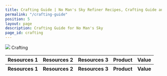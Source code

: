 ```yaml
---
title: Crafting Guide | No Man's Sky Refiner Recipes, Crafting Guide and Cooking Guide
permalink: "/crafting-guide"
position: 5
layout: page
description: Crafting Guide for No Man's Sky
page_id: crafting
---
```


<div class="card mb-3" id="slotWrapper">
    <div class="card-header">
        <img src="uploads/resources.png" />
        <span>Crafting</span>
    </div>
    <div class="card-body">
        <div class="table-responsive">
            <table class="crafting table table-bordered" id="dataTable" width="100%" cellspacing="0">
                <thead>
                    <tr>
                        <th><div>Resources 1</div></th>
                        <th><div>Resources 2</div></th>
                        <th><div>Resources 3</div></th>
                        <th><div>Product</div></th>
                        <th>Value</th>
                    </tr>
                </thead>
                <tfoot>
                    <tr>
                        <th>Resources 1</th>
                        <th>Resources 2</th>
                        <th>Resources 3</th>
                        <th>Product</th>
                        <th>Value</th>
                    </tr>
                </tfoot>
                <tbody id="crafting"></tbody>
            </table>
        </div>
    </div>
</div>

<script type="text/javascript">
    var publicSpreadsheetUrl =
          "https://docs.google.com/spreadsheets/d/1rgIYbl3zCD3qGTE-5ZCCmHiol7-9QzIIujkAfmgKoSo/edit?usp=sharing";
    
      function init() {
          Tabletop.init({
              key: publicSpreadsheetUrl,
              callback: showInfo,
              simpleSheet: false
          });
      }
    
      function showInfo(data, tabletop) {
          var itemsProcessed = 0;
          data.crafting.elements.forEach(function(item, index) {
              if (!isEmpty(item.resources_3)) {
                  $("#crafting").append(
                      '<tr>  <td><img src="uploads/' +
                      item.resources_1.replace(/ /g, "-").toLowerCase() +
                      '80.png" /><span>' +
                      item.resources_1 +
                      " " +
                      item.resources_1_num.replace(/one/g, "") +
                      '</span></td> <td><img src="uploads/' +
                      item.resources_2.replace(/ /g, "-").toLowerCase() +
                      '80.png" /><span>' +
                      item.resources_2 +
                      " " +
                      item.resources_2_num.replace(/one/g, "") +
                      '</span></td> <td><img src="uploads/' +
                      item.resources_3.replace(/ /g, "-").toLowerCase() +
                      '80.png" /><span>' +
                      item.resources_3 +
                      '</span></td> <td><img src="uploads/' +
                      item.product.replace(/ /g, "-").toLowerCase() +
                      '80.png" /><span>' +
                      item.product +
                      "</span></td> <td>" +
                      item.value +
                      "</td></tr>"
                  );
              } else if (!isEmpty(item.resources_2)) {
                  $("#crafting").append(
                      '<tr>   <td><img src="uploads/' +
                      item.resources_1.replace(/ /g, "-").toLowerCase() +
                      '80.png" /><span>' +
                      item.resources_1 +
                      " " +
                      item.resources_1_num.replace(/one/g, "") +
                      '</span></td> <td ><img src="uploads/' +
                      item.resources_2.replace(/ /g, "-").toLowerCase() +
                      '80.png" /><span>' +
                      item.resources_2 +
                      " " +
                      item.resources_2_num.replace(/one/g, "") +
                      '</span></td> <td></td> <td><img src="uploads/' +
                      item.product.replace(/ /g, "-").toLowerCase() +
                      '80.png" /><span>' +
                      item.product +
                      "</span></td> <td>" +
                      item.value +
                      "</td> </tr>"
                  );
              } else {
                  $("#crafting").append(
                      '<tr>   <td><img src="uploads/' +
                      item.resources_1.replace(/ /g, "-").toLowerCase() +
                      '80.png" /><span>' +
                      item.resources_1 +
                      " " +
                      item.resources_1_num.replace(/one/g, "") +
                      '</span></td> <td></td> <td></td> <td><img src="uploads/' +
                      item.product.replace(/ /g, "-").toLowerCase() +
                      '80.png" /><span>' +
                      item.product +
                      "</span></td> <td>" +
                      item.value +
                      "</td> </tr>"
                  );
              }
    
              itemsProcessed++;
              if (itemsProcessed === data.crafting.elements.length) {
                  callback();
              }
          });
      }
    
      function isEmpty(obj) {
          for (var key in obj) {
              if (obj.hasOwnProperty(key)) return false;
          }
          return true;
      }
    
      window.addEventListener("DOMContentLoaded", init);
    
      function callback() {
          $("#dataTable").DataTable({
              order: [
                  [4, "desc"]
              ],
              pageLength: 50,
              ordering: false,
              language: {
                  searchPlaceholder: "Search",
                  search: ""
              }
          });
          
          $('#dataTable thead th').each( function () {
                var title = $(this).text();
                $(this).find('div').append( '<input type="text" class="form-control form-control-sm cell-search" placeholder="Search '+title+'" />' );
            } );
        
            var table = $('#dataTable').DataTable();
        
            // Apply the search
            table.columns().every( function () {
                var that = this;
        
                $( 'input', this.header() ).on( 'keyup change clear', function () {
                    if ( that.search() !== this.value ) {
                        that
                            .search( this.value )
                            .draw();
                    }
                } );
            } );
    
          $("#loading-gif").fadeOut();
      }
</script>
<script src="https://cdnjs.cloudflare.com/ajax/libs/tabletop.js/1.5.1/tabletop.min.js"></script>